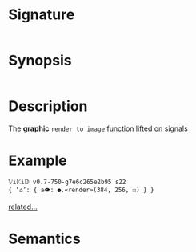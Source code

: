 # Signature
```vikid-signature
```

# Synopsis
```vikid-synopsis
```

# Description
The __graphic__ `render to image` function [lifted on signals](/refman/concepts/pure_functions)

# Example
```vikid-script
𝕍i𝕂i𝔻 v0.7-750-g7e6c265e2b95 s22
{ ‘⌂’: { a👁: ●.«render»(384, 256, ☑) } }
```


[related...](interpolated?)

# Semantics